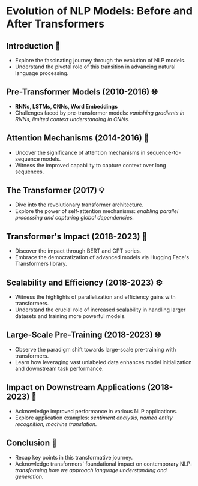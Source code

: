 # Evolution of NLP Models: Before and After Transformers

## Introduction 🚀
- Explore the fascinating journey through the evolution of NLP models.
- Understand the pivotal role of this transition in advancing natural language processing.

## Pre-Transformer Models (2010-2016) 🌐
- **RNNs, LSTMs, CNNs, Word Embeddings**
- Challenges faced by pre-transformer models: *vanishing gradients in RNNs, limited context understanding in CNNs.*

## Attention Mechanisms (2014-2016) 🧠
- Uncover the significance of attention mechanisms in sequence-to-sequence models.
- Witness the improved capability to capture context over long sequences.

## The Transformer (2017) 💡
- Dive into the revolutionary transformer architecture.
- Explore the power of self-attention mechanisms: *enabling parallel processing and capturing global dependencies.*

## Transformer's Impact (2018-2023) 🌟
- Discover the impact through BERT and GPT series.
- Embrace the democratization of advanced models via Hugging Face's Transformers library.

## Scalability and Efficiency (2018-2023) ⚙️
- Witness the highlights of parallelization and efficiency gains with transformers.
- Understand the crucial role of increased scalability in handling larger datasets and training more powerful models.

## Large-Scale Pre-Training (2018-2023) 🌐
- Observe the paradigm shift towards large-scale pre-training with transformers.
- Learn how leveraging vast unlabeled data enhances model initialization and downstream task performance.

## Impact on Downstream Applications (2018-2023) 🚀
- Acknowledge improved performance in various NLP applications.
- Explore application examples: *sentiment analysis, named entity recognition, machine translation.*

## Conclusion 🌈
- Recap key points in this transformative journey.
- Acknowledge transformers' foundational impact on contemporary NLP: *transforming how we approach language understanding and generation.*

